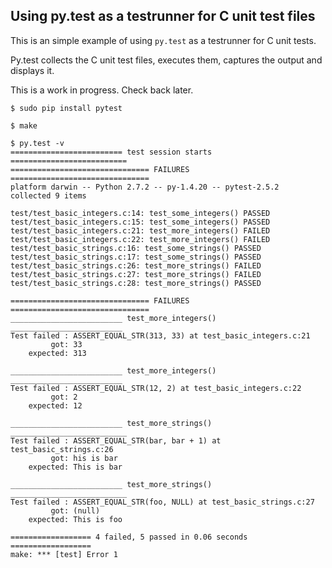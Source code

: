 
## Using py.test as a testrunner for C unit test files

This is an simple example of using `py.test` as a testrunner for C unit tests.

Py.test collects the C unit test files, executes them, captures the output and displays it.


This is a work in progress. Check back later.


    $ sudo pip install pytest

    $ make

    $ py.test -v
    ========================= test session starts ==========================
    =============================== FAILURES ===============================
    platform darwin -- Python 2.7.2 -- py-1.4.20 -- pytest-2.5.2
    collected 9 items

    test/test_basic_integers.c:14: test_some_integers() PASSED
    test/test_basic_integers.c:15: test_some_integers() PASSED
    test/test_basic_integers.c:21: test_more_integers() FAILED
    test/test_basic_integers.c:22: test_more_integers() FAILED
    test/test_basic_strings.c:16: test_some_strings() PASSED
    test/test_basic_strings.c:17: test_some_strings() PASSED
    test/test_basic_strings.c:26: test_more_strings() FAILED
    test/test_basic_strings.c:27: test_more_strings() FAILED
    test/test_basic_strings.c:28: test_more_strings() PASSED

    =============================== FAILURES ===============================
    _________________________ test_more_integers() _________________________
    Test failed : ASSERT_EQUAL_STR(313, 33) at test_basic_integers.c:21
             got: 33
        expected: 313

    _________________________ test_more_integers() _________________________
    Test failed : ASSERT_EQUAL_STR(12, 2) at test_basic_integers.c:22
             got: 2
        expected: 12

    _________________________ test_more_strings() __________________________
    Test failed : ASSERT_EQUAL_STR(bar, bar + 1) at test_basic_strings.c:26
             got: his is bar
        expected: This is bar

    _________________________ test_more_strings() __________________________
    Test failed : ASSERT_EQUAL_STR(foo, NULL) at test_basic_strings.c:27
             got: (null)
        expected: This is foo

    ================== 4 failed, 5 passed in 0.06 seconds ==================
    make: *** [test] Error 1
